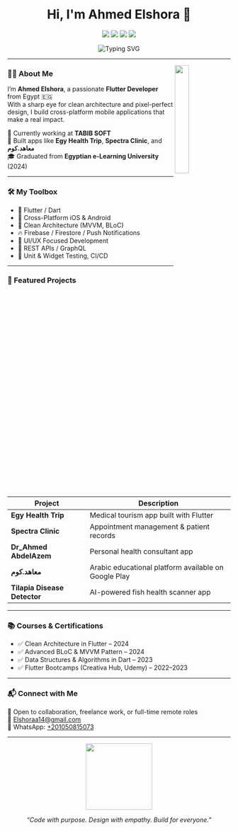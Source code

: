 <h1 align="center">Hi, I'm Ahmed Elshora 👋</h1>

<p align="center">
  <a href="https://x.com/AhmedElhora?t=rUzVR-W_zjeTlq1N9lEFKg&s=09"><img src="https://img.shields.io/badge/X-%23000000?style=flat&logo=x&logoColor=white"/></a>
  <a href="https://www.linkedin.com/in/ahmed-elshora-a445aa20b"><img src="https://img.shields.io/badge/LinkedIn-%230077B5?style=flat&logo=linkedin&logoColor=white"/></a>
  <a href="https://wa.me/+201050815073"><img src="https://img.shields.io/badge/WhatsApp-%2325D366?style=flat&logo=whatsapp&logoColor=white"/></a>
  <a href="https://www.instagram.com/elshora__"><img src="https://img.shields.io/badge/Instagram-%23E4415F?style=flat&logo=instagram&logoColor=white"/></a>
</p>

<p align="center">
  <img src="https://readme-typing-svg.herokuapp.com?font=Fira+Code&weight=500&pause=1000&color=00BFFF&center=true&vCenter=true&width=435&lines=Flutter+Mobile+App+Developer;Clean+Architecture+Enthusiast;Loves+Dart+%26+Open+Source" alt="Typing SVG" />
</p>

---

<img src="https://avatars.githubusercontent.com/u/167217387?s=400&u=b23c49bd2781ad7b55bb0e4098374c72a3c72d6f&v=4" align="right" width="25%"/>

### 👨‍💻 About Me

I’m **Ahmed Elshora**, a passionate **Flutter Developer** from Egypt 🇪🇬  
With a sharp eye for clean architecture and pixel-perfect design, I build cross-platform mobile applications that make a real impact.

🚀 Currently working at **TABIB SOFT**  
📱 Built apps like **Egy Health Trip**, **Spectra Clinic**, and **معاهد.كوم**  
🎓 Graduated from **Egyptian e-Learning University** (2024)  

---

### 🛠️ My Toolbox

- 🚀 Flutter / Dart
- 📱 Cross-Platform iOS & Android
- 🧠 Clean Architecture (MVVM, BLoC)
- 🔥 Firebase / Firestore / Push Notifications
- 🎨 UI/UX Focused Development
- 🔌 REST APIs / GraphQL
- 🧪 Unit & Widget Testing, CI/CD

---

### 📱 Featured Projects

| Project | Description |
|--------|-------------|
| **Egy Health Trip** | Medical tourism app built with Flutter |
| **Spectra Clinic** | Appointment management & patient records |
| **Dr_Ahmed AbdelAzem** | Personal health consultant app |
| **معاهد.كوم** | Arabic educational platform available on Google Play |
| **Tilapia Disease Detector** | AI-powered fish health scanner app |

---



### 📚 Courses & Certifications

- ✅ Clean Architecture in Flutter – 2024  
- ✅ Advanced BLoC & MVVM Pattern – 2024  
- ✅ Data Structures & Algorithms in Dart – 2023  
- ✅ Flutter Bootcamps (Creativa Hub, Udemy) – 2022–2023  

---

### 📬 Connect with Me

💬 Open to collaboration, freelance work, or full-time remote roles  
📧 Elshoraa14@gmail.com  
📱 WhatsApp: [+201050815073](https://wa.me/+201050815073)

---

<p align="center">
  <img src="https://media.giphy.com/media/bGgsc5mWoryfgKBx1u/giphy.gif" width="150px"/>
</p>

<p align="center"><i>“Code with purpose. Design with empathy. Build for everyone.”</i></p>